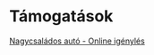 # Támogatások
[Nagycsaládos autó - Online igénylés](https://csalad.hu/tamogatasok/online-elerheto-tamogatasi-kerelem-autovasarlashoz)